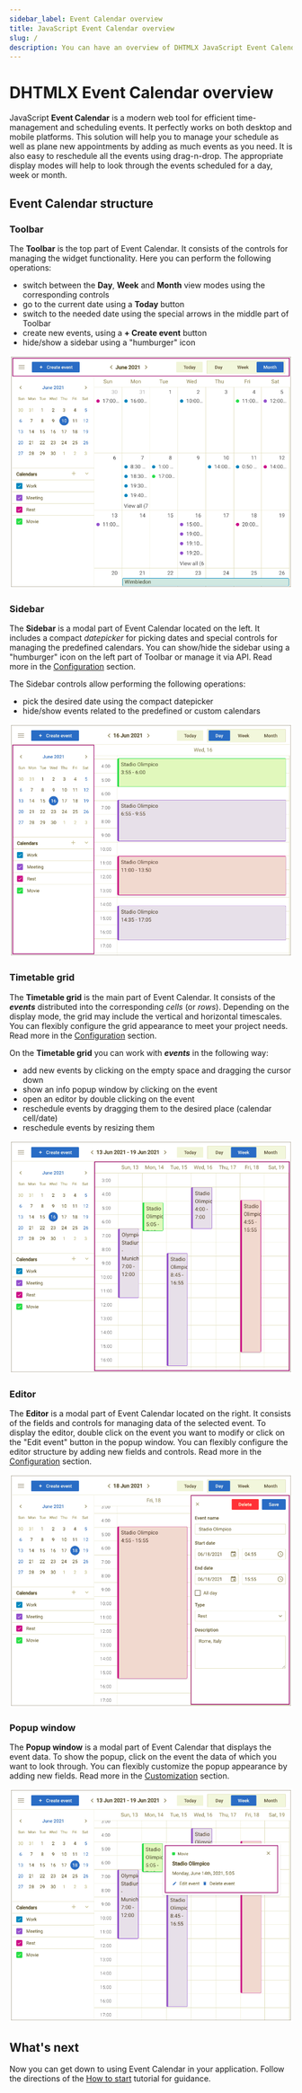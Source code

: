 ```yaml
---
sidebar_label: Event Calendar overview
title: JavaScript Event Calendar overview
slug: /
description: You can have an overview of DHTMLX JavaScript Event Calendar library in the documentation. Browse developer guides and API reference, try out code examples and live demos, and download a free 30-day evaluation version of DHTMLX Event Calendar.
---
```


# DHTMLX Event Calendar overview

JavaScript **Event Calendar** is a modern web tool for efficient time-management and scheduling events. It perfectly works on both desktop and mobile platforms. This solution will help you to manage your schedule as well as plane new appointments by adding as much events as you need. It is also easy to reschedule all the events using drag-n-drop. The appropriate display modes will help to look through the events scheduled for a day, week or month.

## Event Calendar structure

### Toolbar

The **Toolbar** is the top part of Event Calendar. It consists of the controls for managing the widget functionality. Here you can perform the following operations:

- switch between the **Day**, **Week** and **Month** view modes using the corresponding controls
- go to the current date using a **Today** button
- switch to the needed date using the special arrows in the middle part of Toolbar
- create new events, using a **+ Create event** button
- hide/show a sidebar using a "humburger" icon

![Event Calendar Toolbar](assets/001_toolbar.png)

### Sidebar

The **Sidebar** is a modal part of Event Calendar located on the left. It includes a compact *datepicker* for picking dates and special controls for managing the predefined calendars. You can show/hide the sidebar using a "humburger" icon on the left part of Toolbar or manage it via API. Read more in the [Configuration](./guides/configuration/#sidebar) section.

The Sidebar controls allow performing the following operations:

- pick the desired date using the compact datepicker
- hide/show events related to the predefined or custom calendars

![Event Calendar Sidebar](assets/002_sidebar.png)

### Timetable grid

The **Timetable grid** is the main part of Event Calendar. It consists of the ***events*** distributed into the corresponding *cells* (or *rows*). Depending on the display mode, the grid may include the vertical and horizontal timescales. You can flexibly configure the grid appearance to meet your project needs. Read more in the [Configuration](./guides/configuration/#timetable-grid) section.

On the **Timetable grid** you can work with ***events*** in the following way:

- add new events by clicking on the empty space and dragging the cursor down
- show an info popup window by clicking on the event
- open an editor by double clicking on the event
- reschedule events by dragging them to the desired place (calendar cell/date) 
- reschedule events by resizing them

![Event Calendar Grid](assets/003_grid.png)

### Editor

The **Editor** is a modal part of Event Calendar located on the right. It consists of the fields and controls for managing data of the selected event. To display the editor, double click on the event you want to modify or click on the "Edit event" button in the popup window. You can flexibly configure the editor structure by adding new fields and controls. Read more in the [Configuration](./guides/configuration#editor) section.

![Event Calendar Editor](assets/004_editor.png)

### Popup window

The **Popup window** is a modal part of Event Calendar that displays the event data. To show the popup, click on the event the data of which you want to look through. You can flexibly customize the popup appearance by adding new fields. Read more in the [Customization](./guides/customization/#custom-events-popups-and-timescale-header) section.

![Event Calendar Editor](assets/005_popup.png)

## What's next

Now you can get down to using Event Calendar in your application. Follow the directions of the [How to start](./how_to_start) tutorial for guidance.
